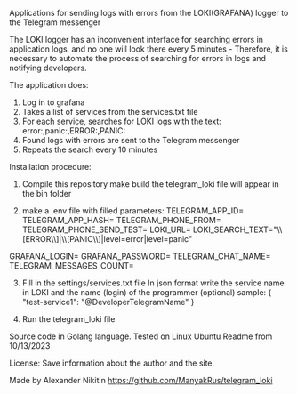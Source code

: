 Applications for sending logs with errors from the LOKI(GRAFANA) logger to the Telegram messenger

The LOKI logger has an inconvenient interface for searching errors in application logs,
and no one will look there every 5 minutes -
Therefore, it is necessary to automate the process of searching for errors in logs and notifying developers.

The application does:
1. Log in to grafana
2. Takes a list of services from the services.txt file
3. For each service, searches for LOKI logs with the text: error:,panic:,ERROR:,PANIC:
4. Found logs with errors are sent to the Telegram messenger
5. Repeats the search every 10 minutes


Installation procedure:
1. Compile this repository
make build
the telegram_loki file will appear in the bin folder


2. make a .env file with filled parameters:
TELEGRAM_APP_ID=
TELEGRAM_APP_HASH=
TELEGRAM_PHONE_FROM=
TELEGRAM_PHONE_SEND_TEST=
LOKI_URL=
LOKI_SEARCH_TEXT="\\\\[ERROR\\\\]|\\\\[PANIC\\\\]|level=error|level=panic"

GRAFANA_LOGIN=
GRAFANA_PASSWORD=
TELEGRAM_CHAT_NAME=
TELEGRAM_MESSAGES_COUNT=


3. Fill in the settings/services.txt file
In json format write the service name in LOKI
and the name (login) of the programmer (optional)
sample:
{
   "test-service1": "@DeveloperTelegramName"
}


3. Run the telegram_loki file


Source code in Golang language.
Tested on Linux Ubuntu
Readme from 10/13/2023

License:
Save information about the author and the site.

Made by Alexander Nikitin
https://github.com/ManyakRus/telegram_loki